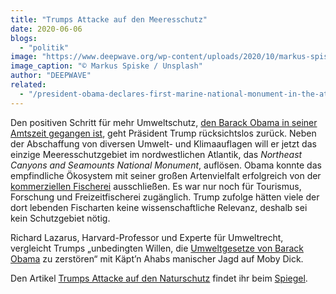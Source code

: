 ```yaml
---
title: "Trumps Attacke auf den Meeresschutz"
date: 2020-06-06
blogs: 
  - "politik"
image: "https://www.deepwave.org/wp-content/uploads/2020/10/markus-spiske-pKx_zEJSIr0-unsplash-scaled.jpg"
image_caption: "© Markus Spiske / Unsplash"
author: "DEEPWAVE"
related: 
  - "/president-obama-declares-first-marine-national-monument-in-the-atlantic-ocean/"
---
```


Den positiven Schritt für mehr Umweltschutz, [den Barack Obama in seiner Amtszeit gegangen ist](https://www.deepwave.org/president-obama-declares-first-marine-national-monument-in-the-atlantic-ocean/), geht Präsident Trump rücksichtslos zurück. Neben der Abschaffung von diversen Umwelt- und Klimaauflagen will er jetzt das einzige Meeresschutzgebiet im nordwestlichen Atlantik, das _Northeast Canyons and Seamounts National Monument_, auflösen. Obama konnte das empfindliche Ökosystem mit seiner großen Artenvielfalt erfolgreich von der [kommerziellen Fischerei](https://www.deepwave.org/die-ozeane/ueberfischung/) ausschließen. Es war nur noch für Tourismus, Forschung und Freizeitfischerei zugänglich. Trump zufolge hätten viele der dort lebenden Fischarten keine wissenschaftliche Relevanz, deshalb sei kein Schutzgebiet nötig.

Richard Lazarus, Harvard-Professor und Experte für Umweltrecht, vergleicht Trumps „unbedingten Willen, die [Umweltgesetze von Barack Obama](https://www.greenpeace-magazin.de/leseecke/das-andere-amerika) zu zerstören“ mit Käpt’n Ahabs manischer Jagd auf Moby Dick.

Den Artikel [Trumps Attacke auf den Naturschutz](https://www.spiegel.de/wissenschaft/natur/trumps-attacke-auf-den-naturschutz-a-e57ff4f7-467a-44ba-a308-486a94f745ac) findet ihr beim [Spiegel](https://www.spiegel.de/).
